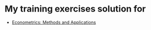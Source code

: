 # My training exercises solution for 
* [Econometrics: Methods and Applications](https://www.coursera.org/learn/erasmus-econometrics/)
